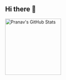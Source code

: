 ## Hi there 👋

<!--
**pranavphoenix/pranavphoenix** is a ✨ _special_ ✨ repository because its `README.md` (this file) appears on your GitHub profile.

Here are some ideas to get you started:

- 🔭 I’m currently working on ...
- 🌱 I’m currently learning ...
- 👯 I’m looking to collaborate on ...
- 🤔 I’m looking for help with ...
- 💬 Ask me about ...
- 📫 How to reach me: ...
- 😄 Pronouns: ...
- ⚡ Fun fact: ...
-->
<div class="row">
    <img alt="Pranav's GitHub Stats" src="https://github-readme-stats.vercel.app/api?username=pranavphoenix&count_private=true&show_icons=true&theme=transparent&hide_rank=true" height="180">
</div>
